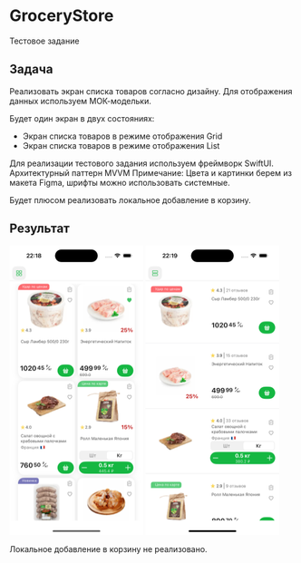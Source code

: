 # GroceryStore

Тестовое задание



## Задача

Реализовать экран списка товаров согласно дизайну.
Для отображения данных используем МОК-модельки.

Будет один экран в двух состояниях:
+ Экран списка товаров в режиме отображения Grid
+ Экран списка товаров в режиме отображения List

Для реализации тестового задания используем фреймворк SwiftUI. Архитектурный паттерн MVVM
Примечание: Цвета и картинки берем из макета Figma, шрифты можно использовать системные.

Будет плюсом реализовать локальное добавление в корзину.

## Результат

<img src="https://github.com/KamBik1/GroceryStore/blob/main/Screenshots/Screenshot1.png" alt="Screenshot1" width="236" height="510"> <img src="https://github.com/KamBik1/GroceryStore/blob/main/Screenshots/Screenshot2.png" alt="Screenshot2" width="236" height="510">

Локальное добавление в корзину не реализовано.
